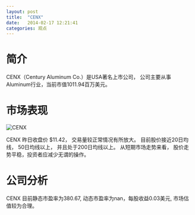 ```yaml
---
layout: post
title:  "CENX"
date:   2014-02-17 12:21:41
categories: 观点
---
```


# 简介
CENX（Century Aluminum Co.）是USA著名上市公司，
公司主要从事Aluminum行业，当前市值1011.94百万美元。

# 市场表现

![CENX](http://finviz.com/chart.ashx?t=CENX&ty=c&ta=1&p=d&s=l)

CENX 昨日收盘价 $11.42，
交易量较正常情况有所放大。
目前股价接近20日均线，
50日均线以上，
并且处于200日均线以上。
从短期市场走势来看，
股价走势平稳，投资者应减少无谓的操作。

# 公司分析
CENX 目前静态市盈率为380.67, 动态市盈率为nan，每股收益0.03美元,
市场估值较为合理。
